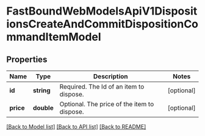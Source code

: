 # FastBoundWebModelsApiV1DispositionsCreateAndCommitDispositionCommandItemModel

## Properties
Name | Type | Description | Notes
------------ | ------------- | ------------- | -------------
**id** | **string** | Required. The Id of an item to dispose. | [optional] 
**price** | **double** | Optional. The price of the item to dispose. | [optional] 

[[Back to Model list]](../../README.md#documentation-for-models) [[Back to API list]](../../README.md#documentation-for-api-endpoints) [[Back to README]](../../README.md)

